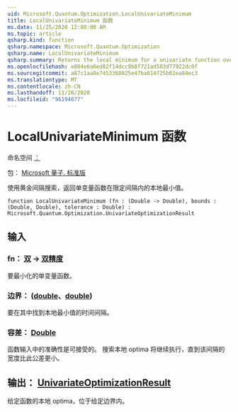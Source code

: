 ```yaml
---
uid: Microsoft.Quantum.Optimization.LocalUnivariateMinimum
title: LocalUnivariateMinimum 函数
ms.date: 11/25/2020 12:00:00 AM
ms.topic: article
qsharp.kind: function
qsharp.namespace: Microsoft.Quantum.Optimization
qsharp.name: LocalUnivariateMinimum
qsharp.summary: Returns the local minimum for a univariate function over a bounded interval, using a golden interval search.
ms.openlocfilehash: e804e6a6ed82f14dcc9b8f721ad503d77922dc0f
ms.sourcegitcommit: a87c1aa8e7453360025e47ba614f25b02ea84ec3
ms.translationtype: MT
ms.contentlocale: zh-CN
ms.lasthandoff: 11/26/2020
ms.locfileid: "96194077"
---
```

# <a name="localunivariateminimum-function"></a>LocalUnivariateMinimum 函数

命名空间 [：](xref:Microsoft.Quantum.Optimization)

包： [Microsoft 量子. 标准版](https://nuget.org/packages/Microsoft.Quantum.Standard)


使用黄金间隔搜索，返回单变量函数在限定间隔内的本地最小值。

```qsharp
function LocalUnivariateMinimum (fn : (Double -> Double), bounds : (Double, Double), tolerance : Double) : Microsoft.Quantum.Optimization.UnivariateOptimizationResult
```


## <a name="input"></a>输入

### <a name="fn--double---double"></a>fn： [双](xref:microsoft.quantum.lang-ref.double) -> [双精度](xref:microsoft.quantum.lang-ref.double)

要最小化的单变量函数。


### <a name="bounds--doubledouble"></a>边界： ([double](xref:microsoft.quantum.lang-ref.double)、[double](xref:microsoft.quantum.lang-ref.double)) 

要在其中找到本地最小值的时间间隔。


### <a name="tolerance--double"></a>容差： [Double](xref:microsoft.quantum.lang-ref.double)

函数输入中的准确性是可接受的。
搜索本地 optima 将继续执行，直到该间隔的宽度比此公差更小。



## <a name="output--univariateoptimizationresult"></a>输出： [UnivariateOptimizationResult](xref:Microsoft.Quantum.Optimization.UnivariateOptimizationResult)

给定函数的本地 optima，位于给定边界内。